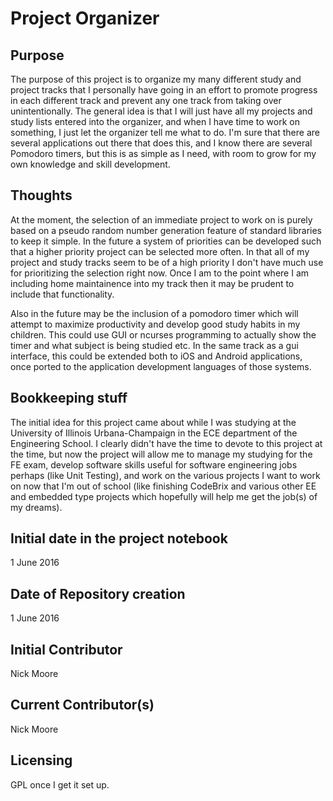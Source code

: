 Project Organizer
===
Purpose
---
The purpose of this project is to organize my many different study and project tracks that I personally have going in an effort to promote progress in each different track and prevent any one track from taking over unintentionally.  The general idea is that I will just have all my projects and study lists entered into the organizer, and when I have time to work on something, I just let the organizer tell me what to do.  I'm sure that there are several applications out there that does this, and I know there are several Pomodoro timers, but this is as simple as I need, with room to grow for my own knowledge and skill development.

Thoughts
---
At the moment, the selection of an immediate project to work on is purely based on a pseudo random number generation feature of standard libraries to keep it simple.  In the future a system of priorities can be developed such that a higher priority project can be selected more often.  In that all of my project and study tracks seem to be of a high priority I don't have much use for prioritizing the selection right now.  Once I am to the point where I am including home maintainence into my track then it may be prudent to include that functionality.

Also in the future may be the inclusion of a pomodoro timer which will attempt to maximize productivity and develop good study habits in my children.  This could use GUI or ncurses programming to actually show the timer and what subject is being studied etc.  In the same track as a gui interface, this could be extended both to iOS and Android applications, once ported to the application development languages of those systems.  

Bookkeeping stuff
---
The initial idea for this project came about while I was studying at the University of Illinois Urbana-Champaign in the ECE department of the Engineering School.  I clearly didn't have the time to devote to this project at the time, but now the project will allow me to manage my studying for the FE exam, develop software skills useful for software engineering jobs perhaps (like Unit Testing), and work on the various projects I want to work on now that I'm out of school (like finishing CodeBrix and various other EE and embedded type projects which hopefully will help me get the job(s) of my dreams).  

Initial date in the project notebook
---
1 June 2016

Date of Repository creation
---
1 June 2016

Initial Contributor
---
Nick Moore

Current Contributor(s)
---
Nick Moore

Licensing
---
GPL once I get it set up.  



